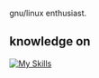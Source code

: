 gnu/linux enthusiast.

## knowledge on
[![My Skills](https://skillicons.dev/icons?i=linux,bash,neovim,c,lua,mysql,sqlite,java,spring,python,js,nodejs,typescript,expressjs,bootstrap)](https://skillicons.dev)
